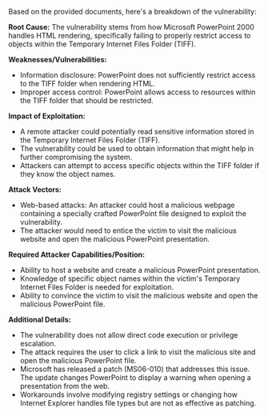 Based on the provided documents, here's a breakdown of the vulnerability:

**Root Cause:**
The vulnerability stems from how Microsoft PowerPoint 2000 handles HTML rendering, specifically failing to properly restrict access to objects within the Temporary Internet Files Folder (TIFF).

**Weaknesses/Vulnerabilities:**
- Information disclosure: PowerPoint does not sufficiently restrict access to the TIFF folder when rendering HTML.
- Improper access control: PowerPoint allows access to resources within the TIFF folder that should be restricted.

**Impact of Exploitation:**
- A remote attacker could potentially read sensitive information stored in the Temporary Internet Files Folder (TIFF).
- The vulnerability could be used to obtain information that might help in further compromising the system.
- Attackers can attempt to access specific objects within the TIFF folder if they know the object names.

**Attack Vectors:**
- Web-based attacks: An attacker could host a malicious webpage containing a specially crafted PowerPoint file designed to exploit the vulnerability.
- The attacker would need to entice the victim to visit the malicious website and open the malicious PowerPoint presentation.

**Required Attacker Capabilities/Position:**
- Ability to host a website and create a malicious PowerPoint presentation.
- Knowledge of specific object names within the victim's Temporary Internet Files Folder is needed for exploitation.
- Ability to convince the victim to visit the malicious website and open the malicious PowerPoint file.

**Additional Details:**
- The vulnerability does not allow direct code execution or privilege escalation.
- The attack requires the user to click a link to visit the malicious site and open the malicious PowerPoint file.
- Microsoft has released a patch (MS06-010) that addresses this issue. The update changes PowerPoint to display a warning when opening a presentation from the web.
- Workarounds involve modifying registry settings or changing how Internet Explorer handles file types but are not as effective as patching.